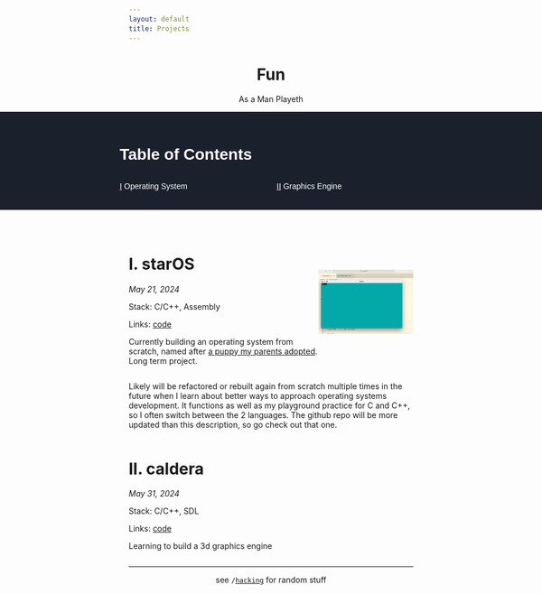 ```yaml
---
layout: default
title: Projects
---
```


<center><h1>Fun</h1>
<p>As a Man Playeth</p>
</center>

<div class="full-width-background">
  <div class="content-container">
    <h1>Table of Contents</h1>
    <div class="toc">
    <p><a href="#project1"><u>I</u> Operating System</a></p>
    <p><a href="#project2"><u>II</u> Graphics Engine</a></p>
    </div>
  </div>
</div>

<h1></h1>

<div id="project1">
    <div class="project-container">
        <div class="project-description">
        <h1>I. starOS</h1>
            <p><i>May 21, 2024</i></p>
            <p>Stack: C/C++, Assembly</p>
            <p>Links: <a href="https://github.com/xjpa/starOS">code</a></p>
            <p>Currently building an operating system from scratch, named after <a href="https://xjpa.github.io/star/" target="_blank">a puppy my parents adopted</a>. Long term project. </p>
        </div>
        <div class="project-screenshot">
            <img src="https://raw.githubusercontent.com/xjpa/starOS/main/hello.png">
        </div>
    </div>
    <div class="additional-details">
    <p>Likely will be refactored or rebuilt again from scratch multiple times in the future when I learn about better ways to approach operating systems development.  It functions as well as my playground practice for C and C++, so I often switch between the 2 languages. The github repo will be more updated than this description, so go check out that one.</p>
        </div>
</div>

<div id="project2">
    <div class="project-container">
        <div class="project-description">
        <h1>II. caldera</h1>
            <p><i>May 31, 2024</i></p>
            <p>Stack: C/C++, SDL</p>
            <p>Links: <a href="https://github.com/xjpa/caldera">code</a></p>
            <p>Learning to build a 3d graphics engine</p>
        </div>
        <div class="project-screenshot">
        </div>
    </div>
    <div class="additional-details">
    </div>
</div>

<div>
<hr>
<center>
<p>see <code>/<a href="/hacking">hacking</a></code> for random stuff </p>
</center>
</div>

<style>
/* Existing styles */
.full-width-background {
  position: relative; 
  width: 100vw; 
  left: 50%;
  transform: translateX(-50%);
  background-color: #1A202C;
  color: white;
  font-family: Georgia, Arial;
  z-index: 1; 
  box-sizing: border-box; 
  text-shadow: none;
}

.content-container {
  width: 60%; 
  margin: 0 auto; 
  position: relative; 
  padding: 20px; 
  box-sizing: border-box; 
}

.toc {
  position: relative;
  color: white;
  display: grid;
  grid-template-columns: 1fr 1fr;
  column-gap: 20px;
  text-shadow: none;
}

.toc a {
  color: white;
  text-decoration: none;
  position: relative;
  z-index: 2;
  display: inline-block;
  background-size: 100% 0;
  transition: background-size 0.3s;
}

.toc a:hover {
  color: black;
  background-size: 100% 100%;
}

.project-container {
  display: flex;
  align-items: center; 
}

.project-description {
  flex: 2;
}

.project-screenshot {
  flex: 1; 
}

/* New styles for mobile responsiveness */
@media (max-width: 768px) {
  .project-container {
    flex-direction: column;
  }
  .project-description, .project-screenshot {
    width: 100%;
  }
}
</style>
